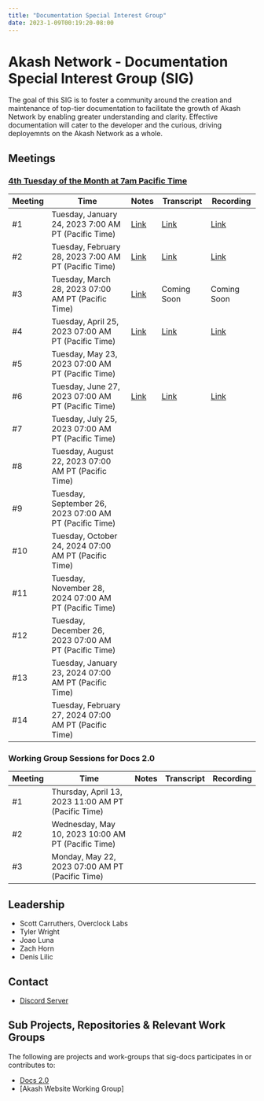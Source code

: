 ```yaml
---
title: "Documentation Special Interest Group"
date: 2023-1-09T00:19:20-08:00
---
```


# Akash Network - Documentation Special Interest Group (SIG)


The goal of this SIG is to foster a community around the creation and maintenance of top-tier documentation to facilitate the growth of Akash Network by enabling greater understanding and clarity. Effective documentation will cater to the developer and the curious, driving deployemnts on the Akash Network as a whole.

## Meetings

### [4th Tuesday of the Month at 7am Pacific Time](https://calendar.google.com/calendar/u/0?cid=Y18yNWU1ZTM3NDhlNGM0YWI3YTU1ZjQxZmJjNWViZWJjYzBhMDNiNDBmYjAyODc4NWYxNDE1OWJmYWViZWExMmUyQGdyb3VwLmNhbGVuZGFyLmdvb2dsZS5jb20)



| Meeting | Time | Notes | Transcript | Recording
| --- | --- | --- | --- | --- |
| #1 | Tuesday, January 24, 2023 7:00 AM PT (Pacific Time) | [Link](https://github.com/akash-network/community/blob/main/sig-documentation/meetings/001-2023-01-24.md) | [Link](https://github.com/akash-network/community/blob/main/sig-documentation/meetings/001-2023-01-24.md#transcript) | [Link](https://rccf7mccev5vmvdmjyn2hnc5udhro25ayfh5f4oltnmg7dow2ddq.arweave.net/iIRfsEIle1ZUbE4bo7RdoM8Xa6DBT9Lxy5tYb43W0Mc)
| #2 | Tuesday, February 28, 2023 7:00 AM PT (Pacific Time) | [Link](https://github.com/akash-network/community/blob/main/sig-documentation/meetings/002-2023-02-28.md) | [Link](https://github.com/akash-network/community/blob/main/sig-documentation/meetings/002-2023-02-28.md#transcript) | [Link](https://e2qlbmcrhw44upxtvl43fmnk3wbph47snbug2rpxszhakms63kfq.arweave.net/JqCwsFE9uco-86r5srGq3YLz8_JoaG1F95ZOBTJe2os)
| #3 | Tuesday, March 28, 2023 07:00 AM PT (Pacific Time) | [Link](https://github.com/akash-network/community/blob/main/sig-documentation/meetings/003-2023-03-28.md)   | Coming Soon  | Coming Soon
| #4 | Tuesday, April 25, 2023 07:00 AM PT (Pacific Time) | [Link](https://github.com/akash-network/community/blob/main/sig-documentation/meetings/004-2023-04-25.md)   | [Link](https://github.com/akash-network/community/blob/main/sig-documentation/meetings/004-2023-04-25.md#transcript)  | [Link](https://uufzzfzfy24kacwhpw5bcqsivzc3vul7awuzk7hn6y4a2gnbrola.arweave.net/pQuclyXGuKAKx326EUJIrkW60X8FqZV87fY4DRmhi5Y)
| #5 | Tuesday, May 23, 2023 07:00 AM PT (Pacific Time) |   |  |
| #6 | Tuesday, June 27, 2023 07:00 AM PT (Pacific Time) |[Link](https://github.com/akash-network/community/blob/main/sig-documentation/meetings/006-2023-06-27.md)  |[Link](https://github.com/akash-network/community/blob/main/sig-documentation/meetings/006-2023-06-27.md#transcript)  | [Link](https://jqtbpq377livrj4hbk4pw4vv2djrt3gmqxgs5zjwl7djg3lq4f5a.arweave.net/TCYXw3_60Vinhwq4-3K10NMZ7MyFzS7lNl_Gk21w4Xo)
| #7 | Tuesday, July 25, 2023 07:00 AM PT (Pacific Time) |   |  |
| #8 | Tuesday, August 22, 2023 07:00 AM PT (Pacific Time) |   |  |
| #9 | Tuesday, September 26, 2023 07:00 AM PT (Pacific Time) |   |  |
| #10 | Tuesday, October 24, 2024 07:00 AM PT (Pacific Time) |   |  |
| #11 | Tuesday, November 28, 2024 07:00 AM PT (Pacific Time) |   |  |
| #12 | Tuesday, December 26, 2023 07:00 AM PT (Pacific Time) |   |  |
| #13 | Tuesday, January 23, 2024 07:00 AM PT (Pacific Time) |   |  |
| #14 | Tuesday, February 27, 2024 07:00 AM PT (Pacific Time) |   |  |

### Working Group Sessions for Docs 2.0

| Meeting | Time | Notes | Transcript | Recording
| --- | --- | --- | --- | --- |
| #1 | Thursday, April 13, 2023 11:00 AM PT (Pacific Time) |   |  |
| #2 | Wednesday, May 10, 2023 10:00 AM PT (Pacific Time) |   |  |
| #3 | Monday, May 22, 2023 07:00 AM PT (Pacific Time) |   |  |
## Leadership

- Scott Carruthers, Overclock Labs
- Tyler Wright
- Joao Luna
- Zach Horn
- Denis Lilic

## Contact

- [Discord Server](https://discord.com/channels/747885925232672829/1062752266991456278/1065672265863286795)


## Sub Projects, Repositories & Relevant Work Groups

The following are projects and work-groups that sig-docs participates in or contributes to:

- [Docs 2.0](https://github.com/akash-network/community/blob/main/sig-documentation/documentation-structure.md)
- [Akash Website Working Group]

